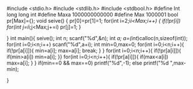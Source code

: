 #include <stdio.h>
#include <stdlib.h>
#include <stdbool.h>
#define Int long long int
#define Maxa 1000000000000
#define Max 1000001
bool pr[Max]={};
void seive()
{
	pr[0]=pr[1]=1;
	for(int i=2;i*i<Max;i++)
{
	if(!pr[i])
	for(int j=i*i;j<Max;j+=i)
	pr[j]=1;
}

}
	int main(){
	seive();
	int n;
	scanf("%d",&n);
	int *a;
	a=(int*)calloc(n,sizeof(int));
	for(int i=0;i<n;i++)
	scanf("%d",a+i);
	int min=0,max=0;
	for(int i=0;i<n;i++){
	if(!pr[a[i]]){
	min=a[i];
	max=a[i];
	break;
	}
}
for(int i=0;i<n;i++){
if(!pr[a[i]]){
if(min>a[i])
min=a[i];
}}
for(int i=0;i<n;i++){
if(!pr[a[i]]){
if(max<a[i])
max=a[i];
}
}
if(min==0 && max==0)
printf("%d",-1);
else
printf("%d ",max-min);

}
